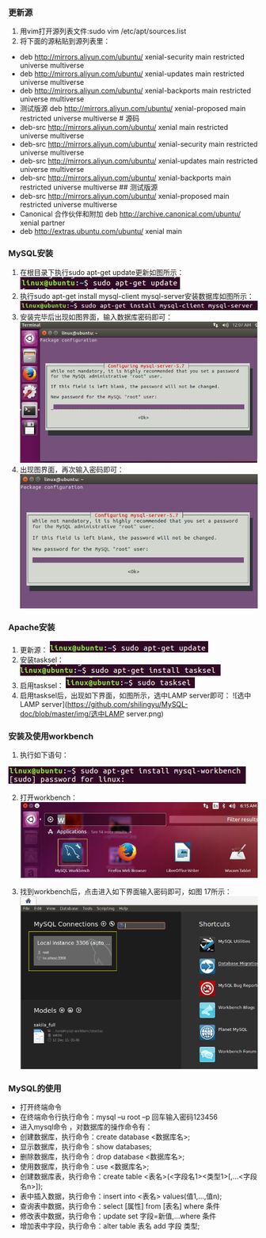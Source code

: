 ### 更新源
1.	用vim打开源列表文件:sudo vim /etc/apt/sources.list
2.	将下面的源粘贴到源列表里：
*	deb http://mirrors.aliyun.com/ubuntu/ xenial-security main restricted universe multiverse
*	deb http://mirrors.aliyun.com/ubuntu/ xenial-updates main restricted universe multiverse
*	deb http://mirrors.aliyun.com/ubuntu/ xenial-backports main restricted universe multiverse
* 测试版源
  deb http://mirrors.aliyun.com/ubuntu/ xenial-proposed main restricted universe multiverse # 源码
*	deb-src http://mirrors.aliyun.com/ubuntu/ xenial main restricted universe multiverse
*	deb-src http://mirrors.aliyun.com/ubuntu/ xenial-security main restricted universe multiverse
*	deb-src http://mirrors.aliyun.com/ubuntu/ xenial-updates main restricted universe multiverse
*	deb-src http://mirrors.aliyun.com/ubuntu/ xenial-backports main restricted universe multiverse ## 测试版源
*	deb-src http://mirrors.aliyun.com/ubuntu/ xenial-proposed main restricted universe multiverse
*	Canonical 合作伙伴和附加
  deb http://archive.canonical.com/ubuntu/ xenial partner
*	deb http://extras.ubuntu.com/ubuntu/ xenial main
### MySQL安装
1. 在根目录下执行sudo apt-get update更新如图所示：
![更新语句](https://github.com/shilingyu/MySQL-doc/blob/master/img/更新语句.png)
2. 执行sudo apt-get install mysql-client mysql-server安装数据库如图所示：
![安装数据库语句](https://github.com/shilingyu/MySQL-doc/blob/master/img/安装数据库语句.png)
3. 安装完毕后出现如图界面，输入数据库密码即可：
![输入数据库密码](https://github.com/shilingyu/MySQL-doc/blob/master/img/输入数据库密码.png)
4. 出现图界面，再次输入密码即可：
![再次输入密码](https://github.com/shilingyu/MySQL-doc/blob/master/img/再次输入密码.png)
###  Apache安装
1. 更新源：
![更新源](https://github.com/shilingyu/MySQL-doc/blob/master/img/更新源.png)
2. 安装tasksel：
![安装tasksel](https://github.com/shilingyu/MySQL-doc/blob/master/img/安装tasksel.png)
3. 启用tasksel：
![启用tasksel](https://github.com/shilingyu/MySQL-doc/blob/master/img/启用tasksel.png)
4. 启用tasksel后，出现如下界面，如图所示，选中LAMP server即可：
![选中LAMP server](https://github.com/shilingyu/MySQL-doc/blob/master/img/选中LAMP server.png)
### 安装及使用workbench
1. 执行如下语句：

![安装workbench](https://github.com/shilingyu/MySQL-doc/blob/master/img/安装workbench.png)

2. 打开workbench：
![打开workbench](https://github.com/shilingyu/MySQL-doc/blob/master/img/打开workbench.png)

3.	找到workbench后，点击进入如下界面输入密码即可，如图 17所示：
![进入workbench](https://github.com/shilingyu/MySQL-doc/blob/master/img/进入workbench.png)
### MySQL的使用
   * 打开终端命令
   * 在终端命令行执行命令：mysql –u root –p 回车输入密码123456
   * 进入mysql命令 ，对数据库的操作命令有：
   * 创建数据库，执行命令：create database <数据库名>;
   * 显示数据库，执行命令：show databases;
   * 删除数据库，执行命令：drop database <数据库名>;
   * 使用数据库，执行命令：use <数据库名>;
   * 创建数据库表，执行命令：create table <表名>(<字段名1><类型1>[,…<字段名n>]);
   * 表中插入数据，执行命令：insert into <表名> values(值1,…,值n);
   * 查询表中数据，执行命令：select [属性] from [表名] where 条件
   * 修改表中数据，执行命令：update set 字段=新值,…where 条件
   * 增加表中字段，执行命令：alter table 表名 add 字段 类型;





